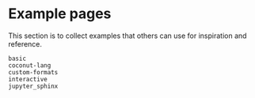 # Example pages

This section is to collect examples that others can use for inspiration
and reference.

```{toctree}
basic
coconut-lang
custom-formats
interactive
jupyter_sphinx
```

